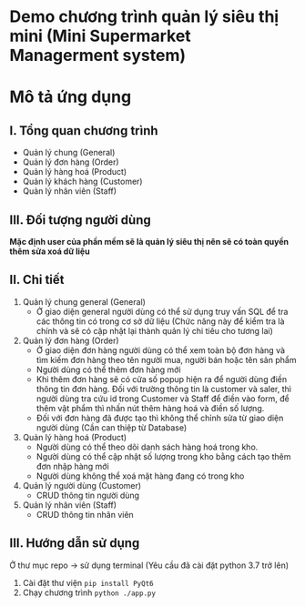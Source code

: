 # Demo chương trình quản lý siêu thị mini (Mini Supermarket Managerment system)
# Mô tả ứng dụng
## I. Tổng quan chương trình
- Quản lý chung (General)
- Quản lý đơn hàng (Order)
- Quản lý hàng hoá (Product)
- Quản lý khách hàng (Customer)
- Quản lý nhân viên (Staff)
## III. Đối tượng người dùng
**Mặc định user của phần mềm sẽ là quản lý siêu thị nên sẽ có toàn quyền thêm sửa xoá dữ liệu**
## II. Chi tiết
1. Quản lý chung general (General)
    - Ở giao diện general người dùng có thể sử dụng truy vấn SQL để tra các thông tin có trong cơ sở dữ liệu (Chức năng này để kiểm tra là chính và sẽ có cập nhật lại thành quản lý chi tiêu cho tương lai)
2. Quản lý đơn hàng (Order)
    - Ở giao diện đơn hàng người dùng có thể xem toàn bộ đơn hàng và tìm kiếm đơn hàng theo tên người mua, người bán hoặc tên sản phẩm
    - Người dùng có thể thêm đơn hàng mới
    - Khi thêm đơn hàng sẽ có cửa số popup hiện ra để người dùng điền thông tin đơn hàng. Đối với trường thông tin là customer và saler, thì người dùng tra cứu id trong Customer và Staff để điền vào form, để thêm vật phẩm thì nhấn nút thêm hàng hoá và điền số lượng.
    - Đối với đơn hàng đã được tạo thì không thể chỉnh sửa từ giao diện người dùng (Cần can thiệp từ Database)
3. Quản lý hàng hoá (Product)
    - Người dùng có thể theo dõi danh sách hàng hoá trong kho. 
    - Người dùng có thể cập nhật số lượng trong kho bằng cách tạo thêm đơn nhập hàng mới
    - Người dùng không thể xoá mặt hàng đang có trong kho
4. Quản lý người dùng (Customer)
    - CRUD thông tin người dùng
5. Quản lý nhân viên (Staff)
    - CRUD thông tin nhân viên
## III. Hướng dẫn sử dụng
Ở thư mục repo -> sử dụng terminal
(Yêu cầu đã cài đặt python 3.7 trở lên)
1. Cài đặt thư viện
    ```pip install PyQt6```
2. Chạy chương trình
    ```python ./app.py```
